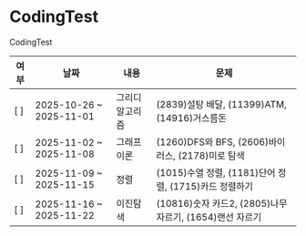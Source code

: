 # CodingTest
CodingTest

|여부|날짜|내용|문제|
|---|-----------------------------|----------------------------|----------------------|
|[  ]|2025-10-26 ~ 2025-11-01|그리디 알고리즘|(2839)설탕 배달, (11399)ATM, (14916)거스름돈|
|[  ]|2025-11-02 ~ 2025-11-08|그래프 이론|(1260)DFS와 BFS, (2606)바이러스, (2178)미로 탐색|
|[  ]|2025-11-09 ~ 2025-11-15|정렬|(1015)수열 정렬, (1181)단어 정렬, (1715)카드 정렬하기|
|[  ]|2025-11-16 ~ 2025-11-22|이진탐색|(10816)숫자 카드2, (2805)나무 자르기, (1654)랜선 자르기|
